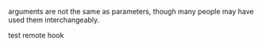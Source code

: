 arguments are not the same as parameters, though many people may have used them interchangeably.



test remote hook